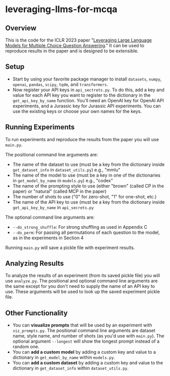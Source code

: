 # leveraging-llms-for-mcqa

## Overview
This is the code for the ICLR 2023 paper "[Leveraging Large Language Models for Multiple Choice Question Answering](https://arxiv.org/abs/2210.12353)." It can be used to reproduce results in the paper and is designed to be extensible.

## Setup
* Start by using your favorite package manager to install `datasets`, `numpy`, `openai`, `pandas`, `scipy`, `tqdm`, and `transformers`.
* Now register your API keys in `api_sectrets.py`. To do this, add a key and value for each API key you want to register to the dictionary in the `get_api_key_by_name` function. You'll need an OpenAI key for OpenAI API experiments, and a Jurassic key for Jurassic API experiments. You can use the existing keys or choose your own names for the keys.

## Running Experiments
To run experiments and reproduce the results from the paper you will use `main.py`.

The positional command line arguments are:
* The name of the dataset to use (must be a key from the dictionary inside `get_dataset_info` in `dataset_utils.py`) e.g., "mmlu"
* The name of the model to use (must be a key in one of the dictionaries in `get_model_by_name` in `models.py`) e.g., "codex"
* The name of the prompting style to use (either "brown" (called CP in the paper) or "natural" (called MCP in the paper)
* The number of shots to use ("0" for zero-shot, "1" for one-shot, etc.)
* The name of the API key to use (must be a key from the dictionary inside `get_api_key_by_name` in `api_secrets.py`

The optional command line arguments are:
* `--do_strong_shuffle`: For strong shuffling as used in Appendix C
* `--do_perm`: For passing all permutations of each question to the model, as in the experiments in Section 4

Running `main.py` will save a pickle file with experiment results.

## Analyzing Results
To analyze the results of an experiment (from its saved pickle file) you will use `analyze.py`. The positional and optional command line arguments are the same except for you don't need to supply the name of an API key to use. These arguments will be used to look up the saved experiment pickle file.

## Other Functionality
* You can **visualize prompts** that will be used by an experiment with `viz_prompts.py`. The positional command line arguments are dataset name, style name, and number of shots (as you'd use with `main.py`). The optional argument `--longest` will show the longest prompt instead of a random one.
* You can **add a custom model** by adding a custom key and value to a dictionary in `get_model_by_name` within `models.py`.
* You can **add a custom dataset** by adding a custom key and value to the dictionary in `get_dataset_info` within `dataset_utils.py`.
